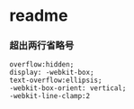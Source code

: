 # readme

### 超出两行省略号

```
overflow:hidden;
display: -webkit-box;
text-overflow:ellipsis;
-webkit-box-orient: vertical;
-webkit-line-clamp:2
